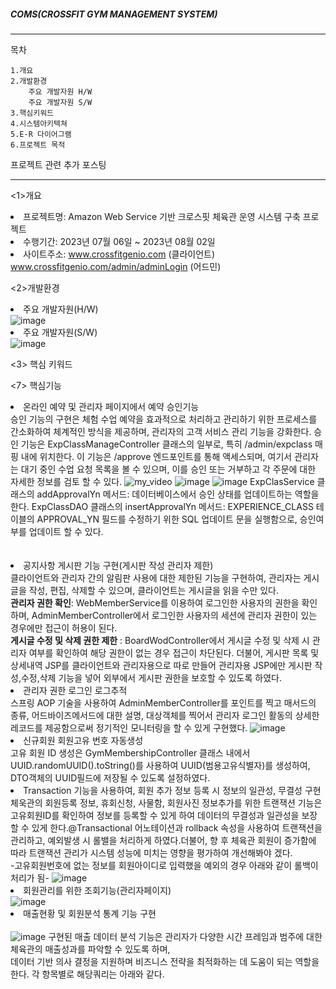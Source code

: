 ##### COMS(CROSSFIT GYM MANAGEMENT SYSTEM)
-----------------------------------------------------------------------------------------------------------------
목차	


	1.개요
	2.개발환경 
 		주요 개발자원 H/W
   		주요 개발자원 S/W	
	3.핵심키워드
	4.시스템아키텍쳐
	5.E-R 다이어그램
	6.프로젝트 목적
  프로젝트 관련 추가 포스팅
 
-----------------------------------------------------------------------------------------------------------------

<1>개요
	<li>프로젝트명: Amazon Web Service 기반 크로스핏 체육관 운영 시스템 구축 프로젝트</li>
	<li>수행기간: 2023년 07월 06일 ~ 2023년 08월 02일</li>
 	<li> 사이트주소: www.crossfitgenio.com (클라이언트)
   			www.crossfitgenio.com/admin/adminLogin (어드민)

 
<2>개발환경     
       <li>주요 개발자원(H/W)</li>
       ![image](https://github.com/sophiayeji/coms/assets/125880712/09e869a6-0257-431b-92d1-27145a2c2f96)
	<li>주요 개발자원(S/W)</li>
      ![image](https://github.com/sophiayeji/coms/assets/125880712/bfb756d7-e17c-4441-b97a-11121e743253)

<3> 핵심 키워드 

<7> 핵심기능  
	<li>온라인 예약 및 관리자 페이지에서 예약 승인기능</li>
            승인 기능의 구현은 체험 수업 예약을 효과적으로 처리하고 관리하기 위한 프로세스를 간소화하여 체계적인 방식을 제공하며, 관리자의 고객 서비스 관리 기능을 강화한다.
	    승인 기능은 ExpClassManageController 클래스의 일부로, 특히 /admin/expclass 매핑 내에 위치한다. 이 기능은 /approve 엔드포인트를 통해 액세스되며, 
            여기서 관리자는 대기 중인 수업 요청 목록을 볼 수 있으며, 이를 승인 또는 거부하고 각 주문에 대한 자세한 정보를 검토 할 수 있다.
	    ![my_video](https://github.com/sophiayeji/coms/assets/125880712/c565605b-902f-41c6-85e8-51186e946ef9)
	    ![image](https://github.com/sophiayeji/coms/assets/125880712/bf4d5bcc-8f69-4a25-b577-0d5037b64922)
            ![image](https://github.com/sophiayeji/coms/assets/125880712/238aed18-faa1-4fd2-bf22-21069d854d9b)
            ExpClasService 클래스의 addApprovalYn 메서드: 데이터베이스에서 승인 상태를 업데이트하는 역할을 한다.
	    ExpClassDAO 클래스의 insertApprovalYn 메서드: EXPERIENCE_CLASS 테이블의 APPROVAL_YN 필드를 수정하기 위한 SQL 업데이트 문을 실행함으로, 승인여부를 업데이트 할 수 있다.<br><br>         
      <li>공지사항 게시판 기능 구현(게시판 작성 관리자 제한)</li>
        클라이언트와 관리자 간의 알림판 사용에 대한 제한된 기능을 구현하여, 관리자는 게시글을 작성, 편집, 삭제할 수 있으며, 클라이언트는 게시글을 읽을 수만 있다.<br>
         **관리자 권한 확인**: WebMemberService를 이용하여 로그인한 사용자의 권한을 확인하며, AdminMemberController에서 로그인한 사용자의 세션에 관리자 권한이 있는 경우에만 
	                      접근이 허용이 된다.<br>
         **게시글 수정 및 삭제 권한 제한** : BoardWodController에서 게시글 수정 및 삭제 시 관리자 여부를 확인하여 해당 권한이 없는 경우 접근이 차단된다.
                                          더불어, 게시판 목록 및 상세내역 JSP를 클라이언트와 관리자용으로 따로 만들어 관리자용 JSP에만 게시판 작성,수정,삭제 기능을
                                          넣어 외부에서 게시판 권한을 보호할 수 있도록 하였다.
	<li>관리자 권한 로그인 로그추적</li>
       스프링 AOP 기술을 사용하여 AdminMemberController를 포인트를 찍고 매서드의 종류, 어드바이즈메서드에 대한 설명, 대상객체를 찍어서 관리자 로그인 활동의 상세한 레코드를 제공함으로써 
       정기적인 모니터링을 할 수 있게 구현했다.
       ![image](https://github.com/sophiayeji/coms/assets/125880712/3bd61046-2edb-49db-b1e5-2f1d18912cc6.gif)
       <li>신규회원 회원고유 번호 자동생성</li>
       고유 회원 ID 생성은 GymMembershipController 클래스 내에서 UUID.randomUUID().toString()를 사용하여 
       UUID(범용고유식별자)를 생성하여, DTO객체의 UUID필드에 저장될 수 있도록 설정하였다.
 	<li>Transaction 기능을 사용하여, 회원 추가 정보 등록 시 정보의 일관성, 무결성 구현</li>
       체욱관의 회원등록 정보, 휴회신청, 사물함, 회원사진 정보추가를 위한 트랜잭션 기능은 고유회원ID를 확인하여 정보를 등록할 수 있게 하여 
       데이터의 무결성과 일관성을 보장할 수 있게 한다.@Transactional 어노테이션과 rollback 속성을 사용하여 트랜잭션을 관리하고, 
       예외발생 시 롤밸을 처리하게 하였다.더불어, 향 후 체육관 회원이 증가함에 따라 트랜잭션 관리가 시스템 성능에 미치는 영향을 평가하여
       개선해봐야 겠다.<br>
       -고유회원번호에 없는 정보를 회원아이디로 입력했을 예외의 경우 아래와 같이 롤백이 처리가 됨-
      ![image](https://github.com/sophiayeji/coms/assets/125880712/16199022-87bc-4fc5-af79-f666099cb333)
      <li>회원관리를 위한 조회기능(관리자페이지)</li>
      ![image](https://github.com/sophiayeji/coms/assets/125880712/cb12d201-7efd-480c-80ef-12b1b3e0a315)
      <li>매출현황 및 회원분석 통계 기능 구현 </li>      
	![image](https://github.com/sophiayeji/coms/assets/125880712/dcadc249-eba2-4ec1-b9f9-c086acecdec7)
	구현된 매출 데이터 분석 기능은 관리자가 다양한 시간 프레임과 범주에 대한 체육관의 매출성과를 파악할 수 있도록 하며,  
	데이터 기반 의사 결정을 지원하며 비즈니스 전략을 최적화하는 데 도움이 되는 역할을 한다. 각 항목별로 해당쿼리는 아래와 같다.
	




	
      
       


					  

 

   
